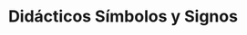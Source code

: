 ---
title: "Didácticos Símbolos y Signos"
url: /bogota-d-c/didacticos-simbolos-y-signos/
shop: material de oficina
---